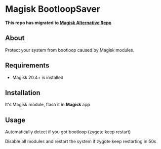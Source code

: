 # Magisk BootloopSaver


**This repo has migrated to [Magisk Alternative Repo](https://github.com/Magisk-Modules-Alt-Repo/HuskyDG_BootloopSaver)**   

## About
Protect your system from bootloop caused by Magisk modules.

## Requirements
- Magisk 20.4+ is installed

## Installation
It's Magisk module, flash it in **Magisk** app

## Usage

Automatically detect if you got bootloop (zygote keep restart)

Disable all modules and restart the system if zygote keep restarting in 50s
